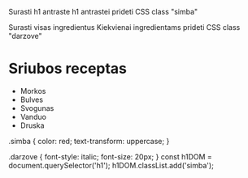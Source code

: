 Surasti h1 antraste h1 antrastei prideti CSS class "simba"

Surasti visas ingredientus Kiekvienai ingredientams prideti CSS class "darzove"

<h1>Sriubos receptas</h1>
<ul>
  <li>Morkos</li>
  <li>Bulves</li>
  <li>Svogunas</li>
  <li>Vanduo</li>
  <li>Druska</li>
</ul>
.simba {
  color: red;
  text-transform: uppercase;
}


.darzove {
  font-style: italic;
  font-size: 20px;
}
const h1DOM = document.querySelector('h1');
h1DOM.classList.add('simba');